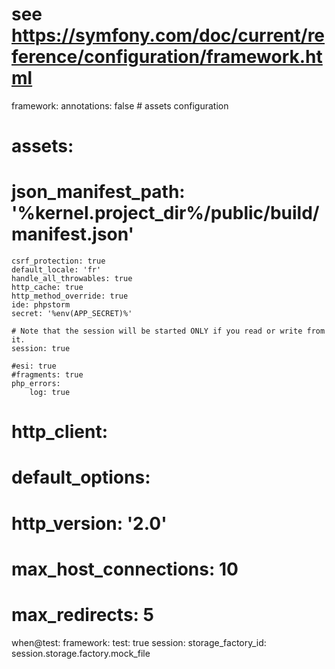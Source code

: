 # see https://symfony.com/doc/current/reference/configuration/framework.html
framework:
    annotations: false
    # assets configuration
#    assets:
#        json_manifest_path:   '%kernel.project_dir%/public/build/manifest.json'
    csrf_protection: true
    default_locale: 'fr'
    handle_all_throwables: true
    http_cache: true
    http_method_override: true
    ide: phpstorm
    secret: '%env(APP_SECRET)%'

    # Note that the session will be started ONLY if you read or write from it.
    session: true

    #esi: true
    #fragments: true
    php_errors:
        log: true

#    http_client:
#        default_options:
#            http_version: '2.0'
#            max_host_connections: 10
#            max_redirects: 5

when@test:
    framework:
        test: true
        session:
            storage_factory_id: session.storage.factory.mock_file
